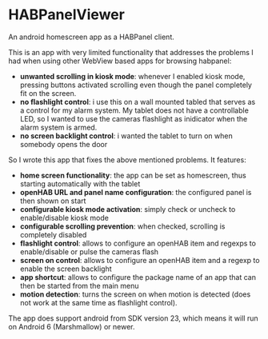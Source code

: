 # HABPanelViewer
An android homescreen app as a HABPanel client.

This is an app with very limited functionality that addresses the problems I had when using other WebView based apps for browsing habpanel:
- **unwanted scrolling in kiosk mode**: whenever I enabled kiosk mode, pressing buttons activated scrolling even though the panel completely fit on the screen.
- **no flashlight control**: i use this on a wall mounted tabled that serves as a control for my alarm system. My tablet does not have a controllable LED, so I wanted to use the cameras flashlight as inidicator when the alarm system is armed.
- **no screen backlight control**: i wanted the tablet to turn on when somebody opens the door

So I wrote this app that fixes the above mentioned problems. It features:
- **home screen functionality**: the app can be set as homescreen, thus starting automatically with the tablet
- **openHAB URL and panel name configuration**: the configured panel is then shown on start
- **configurable kiosk mode activation**: simply check or uncheck to enable/disable kiosk mode
- **configurable scrolling prevention**: when checked, scrolling is completely disabled
- **flashlight control**: allows to configure an openHAB item and regexps to enable/disable or pulse the cameras flash
- **screen on control**: allows to configure an openHAB item and a regexp to enable the screen backlight
- **app shortcut**: allows to configure the package name of an app that can then be started from the main menu
- **motion detection**: turns the screen on when motion is detected (does not work at the same time as flashlight control). 

The app does support android from SDK version 23, which means it will run on Android 6 (Marshmallow) or newer.